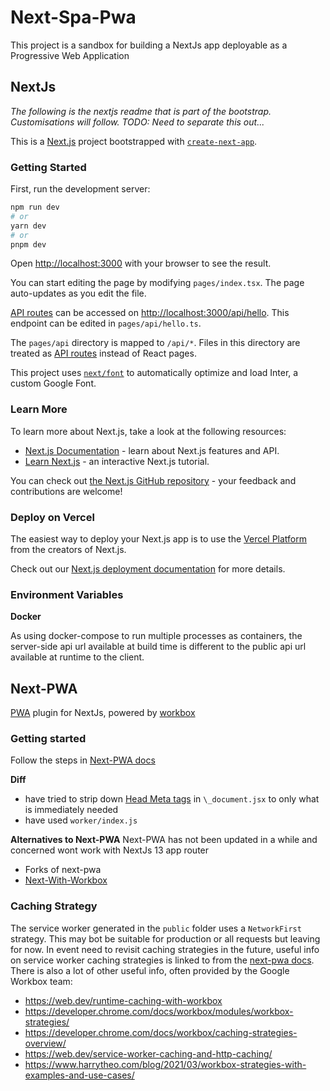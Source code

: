 # Next-Spa-Pwa

This project is a sandbox for building a NextJs app deployable as a Progressive Web Application

## NextJs

_The following is the nextjs readme that is part of the bootstrap. Customisations will follow. TODO: Need to separate this out..._

This is a [Next.js](https://nextjs.org/) project bootstrapped with [`create-next-app`](https://github.com/vercel/next.js/tree/canary/packages/create-next-app).

### Getting Started

First, run the development server:

```bash
npm run dev
# or
yarn dev
# or
pnpm dev
```

Open [http://localhost:3000](http://localhost:3000) with your browser to see the result.

You can start editing the page by modifying `pages/index.tsx`. The page auto-updates as you edit the file.

[API routes](https://nextjs.org/docs/api-routes/introduction) can be accessed on [http://localhost:3000/api/hello](http://localhost:3000/api/hello). This endpoint can be edited in `pages/api/hello.ts`.

The `pages/api` directory is mapped to `/api/*`. Files in this directory are treated as [API routes](https://nextjs.org/docs/api-routes/introduction) instead of React pages.

This project uses [`next/font`](https://nextjs.org/docs/basic-features/font-optimization) to automatically optimize and load Inter, a custom Google Font.

### Learn More

To learn more about Next.js, take a look at the following resources:

- [Next.js Documentation](https://nextjs.org/docs) - learn about Next.js features and API.
- [Learn Next.js](https://nextjs.org/learn) - an interactive Next.js tutorial.

You can check out [the Next.js GitHub repository](https://github.com/vercel/next.js/) - your feedback and contributions are welcome!

### Deploy on Vercel

The easiest way to deploy your Next.js app is to use the [Vercel Platform](https://vercel.com/new?utm_medium=default-template&filter=next.js&utm_source=create-next-app&utm_campaign=create-next-app-readme) from the creators of Next.js.

Check out our [Next.js deployment documentation](https://nextjs.org/docs/deployment) for more details.

### Environment Variables

**Docker**

As using docker-compose to run multiple processes as containers, the server-side api url available at build time is different to the public api url available at runtime to the client.

## Next-PWA

[PWA](https://web.dev/learn/pwa/) plugin for NextJs, powered by [workbox](https://developer.chrome.com/docs/workbox/)

### Getting started

Follow the steps in [Next-PWA docs](https://github.com/shadowwalker/next-pwa)

**Diff**

- have tried to strip down [Head Meta tags](https://github.com/shadowwalker/next-pwa#step-3-add-head-meta-example) in `\_document.jsx` to only what is immediately needed
- have used `worker/index.js`

**Alternatives to Next-PWA**
Next-PWA has not been updated in a while and concerned wont work with NextJs 13 app router

- Forks of next-pwa
- [Next-With-Workbox](https://www.npmjs.com/package/next-with-workbox)

### Caching Strategy

The service worker generated in the `public` folder uses a `NetworkFirst` strategy. This may bot be suitable for production or all requests but leaving for now. In event need to revisit caching strategies in the future, useful info on service worker caching strategies is linked to from the [next-pwa docs](https://web.dev/service-worker-caching-and-http-caching/). There is also a lot of other useful info, often provided by the Google Workbox team:

- https://web.dev/runtime-caching-with-workbox
- https://developer.chrome.com/docs/workbox/modules/workbox-strategies/
- https://developer.chrome.com/docs/workbox/caching-strategies-overview/
- https://web.dev/service-worker-caching-and-http-caching/
- https://www.harrytheo.com/blog/2021/03/workbox-strategies-with-examples-and-use-cases/
